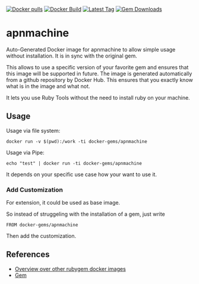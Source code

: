 [![Docker pulls](https://img.shields.io/docker/pulls/rubygem/apnmachine.svg)](https://hub.docker.com/r/rubygem/apnmachine/)
[![Docker Build](https://img.shields.io/docker/automated/rubygem/apnmachine.svg)](https://hub.docker.com/r/rubygem/apnmachine/)
[![Latest Tag](https://img.shields.io/github/tag/docker-rubygem/apnmachine.svg)](https://hub.docker.com/r/rubygem/apnmachine/)
[![Gem Downloads](https://img.shields.io/gem/dt/apnmachine.svg)](https://rubygems.org/gems/apnmachine/)
# apnmachine

Auto-Generated Docker image for apnmachine to allow simple usage without installation.
It is in sync with the original gem.

This allows to use a specific version of your favorite gem and ensures that this image will be supported in future.
The image is generated automatically from a github repository by Docker Hub.
This ensures that you exactly know what is in the image and what not.

It lets you use Ruby Tools without the need to install ruby on your machine.

## Usage

Usage via file system:

`docker run -v $(pwd):/work -ti docker-gems/apnmachine`

Usage via Pipe:

`echo "test" | docker run -ti docker-gems/apnmachine`

It depends on your specific use case how your want to use it.

### Add Customization

For extension, it could be used as base image.

So instead of struggeling with the installation of a gem, just write

`FROM docker-gems/apnmachine`

Then add the customization.

## References

 - [Overview over other rubygem docker images](https://github.com/thinkbot/docker-rubygem)
 - [Gem](https://rubygems.org/gems/apnmachine/)
